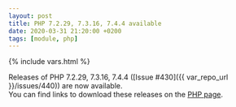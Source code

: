 ```yaml
---
layout: post
title: PHP 7.2.29, 7.3.16, 7.4.4 available
date: 2020-03-31 21:20:00 +0200
tags: [module, php]
---
```

{% include vars.html %}

Releases of PHP 7.2.29, 7.3.16, 7.4.4 ([Issue #430]({{ var_repo_url }}/issues/440)) are now available.<br />
You can find links to download these releases on the [PHP page](/modules/php).
